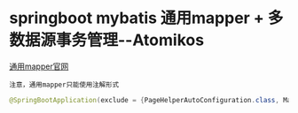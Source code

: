 # springboot mybatis 通用mapper + 多数据源事务管理--Atomikos

[通用mapper官网](https://github.com/abel533/Mapper/wiki/1.3-spring-boot)

`注意，通用mapper只能使用注解形式`
```java
@SpringBootApplication(exclude = {PageHelperAutoConfiguration.class, MapperAutoConfiguration.class})
```
